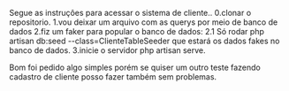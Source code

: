 Segue as instruçôes para acessar o sistema de cliente..
0.clonar o repositorio.
1.vou deixar um arquivo com as querys por meio de banco de dados
2.fiz um faker para popular o banco de dados:
2.1 Só rodar php artisan db:seed --class=ClienteTableSeeder que estará os dados fakes no banco de dados.
3.inicie o servidor php artisan serve.

Bom foi pedido algo simples porém se quiser um outro teste fazendo cadastro de cliente posso fazer também sem problemas. 
